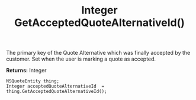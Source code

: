 ﻿---
uid: crmscript_ref_NSQuoteEntity_GetAcceptedQuoteAlternativeId
title: Integer GetAcceptedQuoteAlternativeId()
intellisense: NSQuoteEntity.GetAcceptedQuoteAlternativeId
keywords: NSQuoteEntity, GetAcceptedQuoteAlternativeId
so.topic: reference
---

The primary key of the Quote Alternative which was finally accepted by the customer. Set when the user is marking a quote as accepted.

**Returns:** Integer


```crmscript
NSQuoteEntity thing;
Integer acceptedQuoteAlternativeId  = thing.GetAcceptedQuoteAlternativeId();
```


